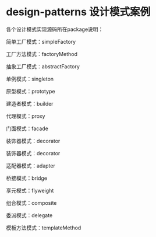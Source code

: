 # design-patterns 设计模式案例

各个设计模式实现源码所在package说明：

简单工厂模式：simpleFactory

工厂方法模式：factoryMethod

抽象工厂模式：abstractFactory

单例模式：singleton

原型模式：prototype

建造者模式：builder

代理模式：proxy

门面模式：facade

装饰器模式：decorator

装饰器模式：decorator

适配器模式：adapter

桥接模式：bridge

享元模式：flyweight

组合模式：composite

委派模式：delegate

模板方法模式：templateMethod
